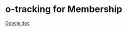 # o-tracking for Membership

[Google doc](https://drive.google.com/open?id=1D6ZBAcBDlcM4Qjxf0rJfq8aA-KScEGqVYb8KZnqrjC0)
